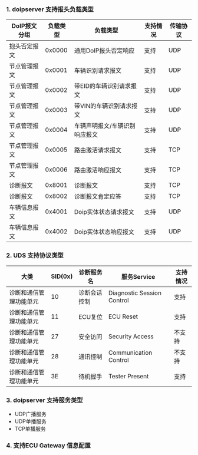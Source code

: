 ### 1. doipserver 支持报头负载类型

| DoIP报文分组 | 负载类型 | 负载类型 | 支持情况 | 传输协议 |
|-------|-------|-------|-------|-------|
| 抱头否定报文 | 0x0000 | 通用DoIP报头否定响应 | 支持 | UDP |
| 节点管理报文 | 0x0001 | 车辆识别请求报文 | 支持 | UDP |
| 节点管理报文 | 0x0002 | 带EID的车辆识别请求报文 | 支持 | UDP |
| 节点管理报文 | 0x0003 | 带VIN的车辆识别请求报文 | 支持 | UDP |
| 节点管理报文 | 0x0004 | 车辆声明报文/车辆识别响应报文 | 支持 | UDP |
| 节点管理报文 | 0x0005 | 路由激活请求报文 | 支持 | TCP |
| 节点管理报文 | 0x0006 | 路由激活响应报文 | 支持 | TCP |
| 诊断报文 | 0x8001 | 诊断报文 | 支持 | TCP |
| 诊断报文 | 0x8002 | 诊断报文肯定应答 | 支持 | TCP |
| 车辆信息报文 | 0x4001 | Doip实体状态请求报文 | 支持 | UDP |
| 车辆信息报文 | 0x4002 | Doip实体状态响应报文 | 支持 | UDP |


### 2. UDS 支持协议类型

| 大类 | SID(0x) | 诊断服务名 | 服务Service | 支持情况 |
|-------|-------|-------|-------|-------|
| 诊断和通信管理功能单元 | 10 | 诊断会话控制 | Diagnostic Session Control | 支持 |
| 诊断和通信管理功能单元 | 11 | ECU复位 | ECU Reset | 支持 |
| 诊断和通信管理功能单元 | 27 | 安全访问 | Security Access | 不支持 |
| 诊断和通信管理功能单元 | 28 | 通讯控制 | Communication Control | 不支持 |
| 诊断和通信管理功能单元 | 3E | 待机握手 | Tester Present | 支持 |

### 3. doipserver 支持服务类型

- UDP广播服务
- UDP单播服务
- TCP单播服务

### 4. 支持ECU Gateway 信息配置